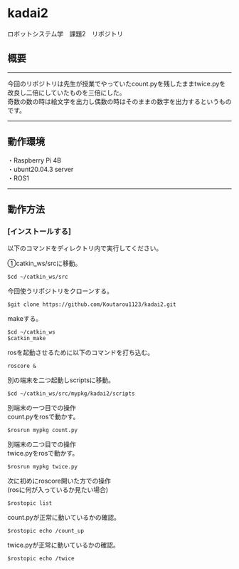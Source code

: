 # kadai2
ロボットシステム学　課題2　リポジトリ
## 概要
---
今回のリポジトリは先生が授業でやっていたcount.pyを残したままtwice.pyを改良し二倍にしていたものを三倍にした。  
奇数の数の時は絵文字を出力し偶数の時はそのままの数字を出力するというものです。

---
## 動作環境  
・Raspberry Pi 4B  
・ubunt20.04.3 server  
・ROS1  

---
## 動作方法  
### [インストールする]  
以下のコマンドをディレクトリ内で実行してください。  

①catkin_ws/srcに移動。  
```  
$cd ~/catkin_ws/src  
```  
今回使うリポジトリをクローンする。  
```  
$git clone https://github.com/Koutarou1123/kadai2.git  
```  

makeする。  
```  
$cd ~/catkin_ws  
$catkin_make  
```  

rosを起動させるために以下のコマンドを打ち込む。  
```  
roscore &  
```  

別の端末を二つ起動しscriptsに移動。
```  
$cd ~/catkin_ws/src/mypkg/kadai2/scripts  
```  

別端末の一つ目での操作  
count.pyをrosで動かす。  
```  
$rosrun mypkg count.py  
```  

別端末の二つ目での操作  
twice.pyをrosで動かす。  
```  
$rosrun mypkg twice.py  
```  

次に初めにroscore開いた方での操作  
(rosに何が入っているか見たい場合)  
```  
$rostopic list  
```  

count.pyが正常に動いているかの確認。   
```  
$rostopic echo /count_up  
```  

twice.pyが正常に動いているかの確認。  
```  
$rostopic echo /twice  
```  




















